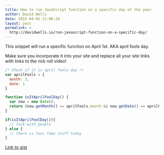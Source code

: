 ```yaml
---
title: How to run JavaScript function on a specific day of the year
author: David Wells
date: 2015-04-02 21:08:24
layout: post
permalink: >
  http://davidwells.io/run-javascript-function-on-a-specific-day/
---
```


This snippet will run a specific function on April 1st. AKA april fools day.

Make sure you incorporate it into your site and replace all your site links with links to the rick roll video!

```js
/* Check if it is april fools day */
var aprilFools = {
  month: 3,
  date: 1
}

function isItAprilFoolDay() {
  var now = new Date();
  return (now.getMonth() == aprilFools.month && now.getDate() == aprilFools.date);
}

if(isItAprilFoolDay()){
  // fuck with people
} else {
  // there is less fake stuff today
}
```

[Link to gist](https://gist.github.com/DavidWells/10708a5be3e5b5e29f13)
